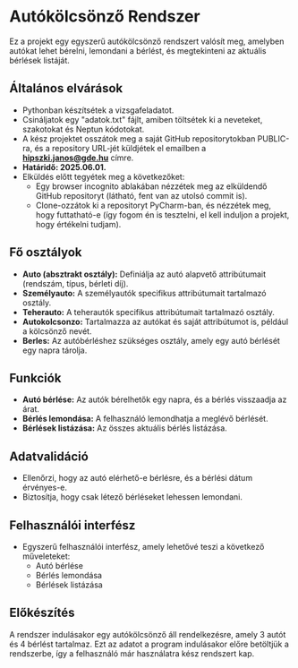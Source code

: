 # Autókölcsönző Rendszer

Ez a projekt egy egyszerű autókölcsönző rendszert valósít meg, amelyben autókat lehet bérelni, lemondani a bérlést, és megtekinteni az aktuális bérlések listáját.

## Általános elvárások

- Pythonban készítsétek a vizsgafeladatot.
- Csináljatok egy "adatok.txt" fájlt, amiben töltsétek ki a neveteket, szakotokat és Neptun kódotokat.
- A kész projektet osszátok meg a saját GitHub repositorytokban PUBLIC-ra, és a repository URL-jét küldjétek el emailben a **hipszki.janos@gde.hu** címre.
- **Határidő: 2025.06.01.**
- Elküldés előtt tegyétek meg a következőket:
  - Egy browser incognito ablakában nézzétek meg az elküldendő GitHub repositoryt (látható, fent van az utolsó commit is).
  - Clone-ozzátok ki a repositoryt PyCharm-ban, és nézzétek meg, hogy futtatható-e (így fogom én is tesztelni, el kell induljon a projekt, hogy értékelni tudjam).

## Fő osztályok

- **Auto (absztrakt osztály):** Definiálja az autó alapvető attribútumait (rendszám, típus, bérleti díj).
- **Személyauto:** A személyautók specifikus attribútumait tartalmazó osztály.
- **Teherauto:** A teherautók specifikus attribútumait tartalmazó osztály.
- **Autokolcsonzo:** Tartalmazza az autókat és saját attribútumot is, például a kölcsönző nevét.
- **Berles:** Az autóbérléshez szükséges osztály, amely egy autó bérlését egy napra tárolja.

## Funkciók

- **Autó bérlése:** Az autók bérelhetők egy napra, és a bérlés visszaadja az árat.
- **Bérlés lemondása:** A felhasználó lemondhatja a meglévő bérlését.
- **Bérlések listázása:** Az összes aktuális bérlés listázása.

## Adatvalidáció

- Ellenőrzi, hogy az autó elérhető-e bérlésre, és a bérlési dátum érvényes-e.
- Biztosítja, hogy csak létező bérléseket lehessen lemondani.

## Felhasználói interfész

- Egyszerű felhasználói interfész, amely lehetővé teszi a következő műveleteket:
  - Autó bérlése
  - Bérlés lemondása
  - Bérlések listázása

## Előkészítés

A rendszer indulásakor egy autókölcsönző áll rendelkezésre, amely 3 autót és 4 bérlést tartalmaz. Ezt az adatot a program indulásakor előre betöltjük a rendszerbe, így a felhasználó már használatra kész rendszert kap.
